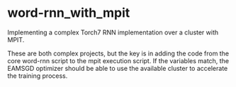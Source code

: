 # word-rnn_with_mpit
Implementing a complex Torch7 RNN implementation over a cluster with MPIT.

These are both complex projects, but the key is in adding the code from the 
core word-rnn script to the mpit execution script.  If the variables match, the
EAMSGD optimizer should be able to use the available cluster to accelerate the 
training process. 